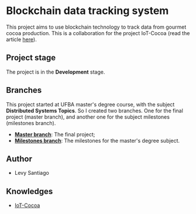 # Blockchain data tracking system

This project aims to use blockchain technology to track data from gourmet cocoa production. This is a collaboration for the project IoT-Cocoa (read the article [here](https://ieeexplore.ieee.org/abstract/document/8937903/)).

## Project stage

The project is in the **Development** stage.

## Branches

This project started at UFBA master's degree course, with the subject **Distributed Systems Topics**. So I created two branches. One for the final project (master branch), and another one for the subject milestones (milestones branch).

- **[Master branch](https://github.com/Levysantiago/blockchain_data_tracking_system/tree/master)**: The final project;
- **[Milestones branch](https://github.com/Levysantiago/blockchain_data_tracking_system/tree/milestones)**: The milestones for the master's degree subject.

## Author

- Levy Santiago

## Knowledges

- [IoT-Cocoa](https://ieeexplore.ieee.org/abstract/document/8937903/)
